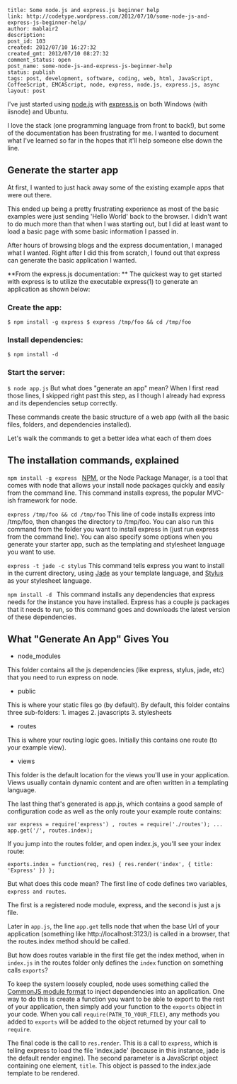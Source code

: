 ```
title: Some node.js and express.js beginner help
link: http://codetype.wordpress.com/2012/07/10/some-node-js-and-express-js-beginner-help/
author: mablair2
description:
post_id: 103
created: 2012/07/10 16:27:32
created_gmt: 2012/07/10 08:27:32
comment_status: open
post_name: some-node-js-and-express-js-beginner-help
status: publish
tags: post, development, software, coding, web, html, JavaScript, CoffeeScript, EMCAScript, node, express, node.js, express.js, async
layout: post
```

I've just started using [node.js](http://nodejs.org/) with [express.js](http://expressjs.com) on both Windows (with iisnode) and Ubuntu.

I love the stack (one programming language from front to back!), but some of the documentation has been frustrating for me. I wanted to document what I've learned so far in the hopes that it'll help someone else down the line.

## Generate the starter app

At first, I wanted to just hack away some of the existing example apps that were out there.

This ended up being a pretty frustrating experience as most of the basic examples were just sending 'Hello World' back to the browser. I didn't want to do much more than that when I was starting out, but I did at least want to load a basic page with some basic information I passed in.

After hours of browsing blogs and the express documentation, I managed what I wanted. Right after I did this from scratch, I found out that express can generate the basic application I wanted.

**From the express.js documentation: **
The quickest way to get started with express is to utilize the executable express(1) to generate an application as shown below:

### Create the app:

` $ npm install -g express $ express /tmp/foo && cd /tmp/foo `

### Install dependencies:

` $ npm install -d `

### Start the server:

` $ node app.js ` But what does "generate an app" mean? When I first read those lines, I skipped right past this step, as I though I already had express and its dependencies setup correctly.

These commands create the basic structure of a web app (with all the basic files, folders, and dependencies installed).

Let's walk the commands to get a better idea what each of them does

## The installation commands, explained

`npm install -g express `
[NPM](http://npmjs.org), or the Node Package Manager, is a tool that comes with node that allows your install node packages quickly and easily from the command line. This command installs express, the popular MVC-ish framework for node.

`express /tmp/foo && cd /tmp/foo`
This line of code installs express into /tmp/foo, then changes the directory to /tmp/foo. You can also run this command from the folder you want to install express in (just run express from the command line). You can also specify some options when you generate your starter app, such as the templating and stylesheet language you want to use.

`express -t jade -c stylus`
This command tells express you want to install in the current directory, using [Jade](http://jade-lang.com/) as your template language, and [Stylus](http://learnboost.github.com/stylus/) as your stylesheet language.

`npm install -d `
This command installs any dependencies that express needs for the instance you have installed. Express has a couple js packages that it needs to run, so this command goes and downloads the latest version of these dependencies.

## What "Generate An App" Gives You

  * node_modules

This folder contains all the js dependencies (like express, stylus, jade, etc) that you need to run express on node.

  * public

This is where your static files go (by default). By default, this folder contains three sub-folders:
    1. images
    2. javascripts
    3. stylesheets

  * routes

This is where your routing logic goes. Initially this contains one route (to your example view).

  * views

This folder is the default location for the views you'll use in your application. Views usually contain dynamic content and are often written in a templating language.

The last thing that's generated is app.js, which contains a good sample of configuration code as well as the only route your example route contains:

`var express = require('express') , routes = require('./routes'); ... app.get('/', routes.index); `

If you jump into the routes folder, and open index.js, you'll see your index route:

` exports.index = function(req, res) { res.render('index', { title: 'Express' }) }; `

But what does this code mean? The first line of code defines two variables, `express and routes`.

The first is a registered node module, express, and the second is just a js file.

Later in ` app.js `, the line ` app.get ` tells node that when the base Url of your application (something like http://localhost:3123/) is called in a browser, that the routes.index method should be called.

But how does routes variable in the first file get the index method, when in ` index.js ` in the routes folder only defines the ` index ` function on something calls `exports`?

To keep the system loosely coupled, node uses something called the [CommonJS module format](http://wiki.commonjs.org/wiki/Modules/1.1) to inject dependencies into an application. One way to do this is create a function you want to be able to export to the rest of your application, then simply add your function to the ` exports ` object in your code. When you call ` require(PATH_TO_YOUR_FILE) `, any methods you added to `exports` will be added to the object returned by your call to `require`.

The final code is the call to `res.render`. This is a call to `express`, which is telling express to load the file 'index.jade' (because in this instance, jade is the default render engine). The second parameter is a JavaScript object containing one element, `title`. This object is passed to the index.jade template to be rendered.

